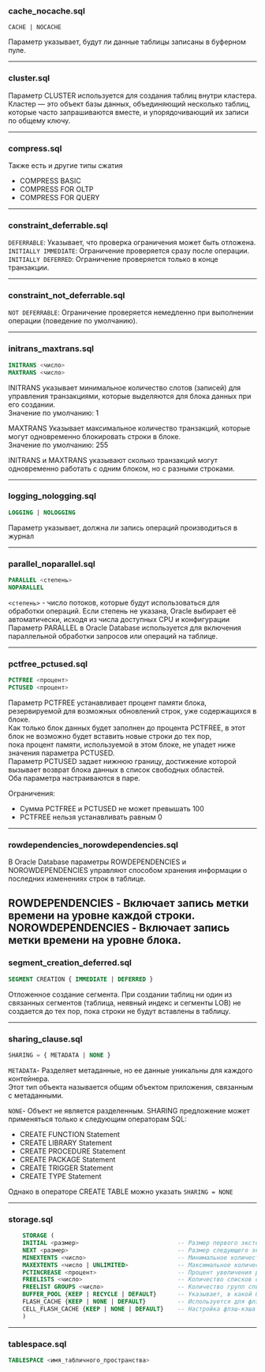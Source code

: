 ### cache_nocache.sql
`CACHE | NOCACHE`

Параметр указывает, будут ли данные таблицы записаны в буферном пуле.

--------------------------------
### cluster.sql

Параметр CLUSTER используется для создания таблиц внутри кластера.   
Кластер — это объект базы данных, объединяющий несколько таблиц, которые часто запрашиваются вместе, и упорядочивающий их записи по общему ключу.

--------------------------------
### compress.sql

Также есть и другие типы сжатия
* COMPRESS BASIC
* COMPRESS FOR OLTP
* COMPRESS FOR QUERY
----------------------------------------------------------------
### constraint_deferrable.sql
`DEFERRABLE`: Указывает, что проверка ограничения может быть отложена.  
`INITIALLY IMMEDIATE`: Ограничение проверяется сразу после операции.  
`INITIALLY DEFERRED`: Ограничение проверяется только в конце транзакции.  


----------------------------------------------------------------
### constraint_not_deferrable.sql
`NOT DEFERRABLE`: Ограничение проверяется немедленно при выполнении операции (поведение по умолчанию).

----------------------------------------------------------------
### initrans_maxtrans.sql
```sql
INITRANS <число>
MAXTRANS <число>
```
INITRANS указывает минимальное количество слотов (записей) для управления транзакциями, которые выделяются для блока данных при его создании.  
Значение по умолчанию: 1

MAXTRANS Указывает максимальное количество транзакций, которые могут одновременно блокировать строки в блоке.  
Значение по умолчанию: 255  

INITRANS и MAXTRANS указывают сколько транзакций могут одновременно работать с одним блоком, но с разными строками.

----------------------------------------------------------------
### logging_nologging.sql
```sql
LOGGING | NOLOGGING
```
Параметр указывает, должна ли запись операций производиться в журнал

----------------------------------------------------------------
### parallel_noparallel.sql
```sql
PARALLEL <степень>
NOPARALLEL
```
`<степень>` - число потоков, которые будут использоваться для обработки операций.
Если степень не указана, Oracle выбирает её автоматически, исходя из числа доступных CPU и конфигурации
Параметр PARALLEL в Oracle Database используется для включения параллельной обработки запросов или операций на таблице.

----------------------------------------------------------------
### pctfree_pctused.sql
```sql
PCTFREE <процент>
PCTUSED <процент>
```
Параметр PCTFREE устанавливает процент памяти блока, резервируемой для возможных обновлений строк, уже содержащихся в блоке.  
Как только блок данных будет заполнен до процента PCTFREE, в этот блок не возможно будет вставить новые строки до тех пор,  
пока процент памяти, используемой в этом блоке, не упадет ниже значения параметра PCTUSED.  
Параметр PCTUSED задает нижнюю границу, достижение которой вызывает возврат блока данных в список свободных областей.  
Оба параметра настраиваются в паре.

Ограничения:
* Сумма PCTFREE и PCTUSED не может превышать 100
* PCTFREE нельзя устанавливать равным 0

----------------------------------------------------------------
### rowdependencies_norowdependencies.sql

В Oracle Database параметры ROWDEPENDENCIES и NOROWDEPENDENCIES управляют способом хранения информации о последних изменениях строк в таблице.

ROWDEPENDENCIES - Включает запись метки времени на уровне каждой строки.  
NOROWDEPENDENCIES - Включает запись метки времени на уровне блока.
----------------------------------------------------------------
### segment_creation_deferred.sql

```sql 
SEGMENT CREATION { IMMEDIATE | DEFERRED }
```
Отложенное создание сегмента. При создании таблиц ни один из связанных сегментов 
(таблица, неявный индекс и сегменты LOB) не создается до тех пор, пока строки не будут вставлены в таблицу.

----------------------------------------------------------------
### sharing_clause.sql
```sql
SHARING = { METADATA | NONE }
```
`METADATA`- Разделяет метаданные, но ее данные уникальны для каждого контейнера.  
Этот тип объекта называется общим объектом приложения, связанным с метаданными.  

`NONE`- Объект не является разделенным.
SHARING предложение может применяться только к следующим операторам SQL:
* CREATE FUNCTION Statement
* CREATE LIBRARY Statement
* CREATE PROCEDURE Statement
* CREATE PACKAGE Statement
* CREATE TRIGGER Statement
* CREATE TYPE Statement

 Однако в операторе CREATE TABLE можно указать `SHARING = NONE`

----------------------------------------------------------------
### storage.sql
```sql
    STORAGE (
    INITIAL <размер>                            -- Размер первого экстента
    NEXT <размер>                               -- Размер следующего экстента
    MINEXTENTS <число>                          -- Минимальное количество экстентов
    MAXEXTENTS <число | UNLIMITED>              -- Максимальное количество экстентов или UNLIMITED
    PCTINCREASE <процент>                       -- Процент увеличения размера экстента
    FREELISTS <число>                           -- Количество списков свободных блоков для параллельной обработки
    FREELIST GROUPS <число>                     -- Количество групп списков свободных блоков для параллельной обработки
    BUFFER_POOL {KEEP | RECYCLE | DEFAULT}      -- Указывает, в какой буферный пул помещаются блоки
    FLASH_CACHE {KEEP | NONE | DEFAULT}         -- Используется для флэш-кэша (Exadata)
    CELL_FLASH_CACHE {KEEP | NONE | DEFAULT}    -- Настройка флэш-кэша на уровне хранения (Exadata)
    )
```
----------------------------------------------------------------
### tablespace.sql
``` sql 
TABLESPACE <имя_табличного_пространства> 
```
